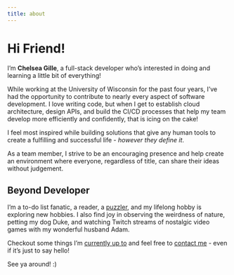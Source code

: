 ```yaml
---
title: about
---
```


# Hi Friend!

I’m **Chelsea Gille**, a full-stack developer who’s interested in doing and learning a little bit of everything!

While working at the University of Wisconsin for the past four years, I’ve had the opportunity to contribute to nearly every aspect of software development. I love writing code, but when I get to establish cloud architecture, design APIs, and build the CI/CD processes that help my team develop more efficiently and confidently, that is icing on the cake!

I feel most inspired while building solutions that give any human tools to create a fulfilling and successful life - *however they define it*. 

As a team member, I strive to be an encouraging presence and help create an environment where everyone, regardless of title, can share their ideas without judgement.

## Beyond Developer

I’m a to-do list fanatic, a reader, a [puzzler](./puzzling), and my lifelong hobby is exploring new hobbies. I also find joy in observing the weirdness of nature, petting my dog Duke, and watching Twitch streams of nostalgic video games with my wonderful husband Adam.

Checkout some things I’m [currently up to](./currently) and feel free to [contact me](./contact) - even if it’s just to say hello!

See ya around! :)